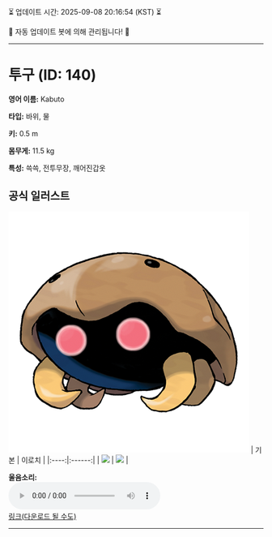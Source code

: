 
⏳ 업데이트 시간: 2025-09-08 20:16:54 (KST) ⏳

🤖 자동 업데이트 봇에 의해 관리됩니다! 🤖

---

# 투구 (ID: 140)
**영어 이름:** Kabuto

**타입:** 바위, 물

**키:** 0.5 m

**몸무게:** 11.5 kg

**특성:** 쓱쓱, 전투무장, 깨어진갑옷

## 공식 일러스트
![](https://raw.githubusercontent.com/PokeAPI/sprites/master/sprites/pokemon/other/official-artwork/140.png)
| 기본 | 이로치 |
|:----:|:------:|
| <img src="http://play.pokemonshowdown.com/sprites/ani/kabuto.gif" width="200"> | <img src="http://play.pokemonshowdown.com/sprites/ani-shiny/kabuto.gif" width="200"> |

**울음소리:**<br><audio controls src="https://raw.githubusercontent.com/PokeAPI/cries/main/cries/pokemon/latest/140.ogg"></audio><br> [링크(다운로드 될 수도)](https://raw.githubusercontent.com/PokeAPI/cries/main/cries/pokemon/latest/140.ogg)


---
